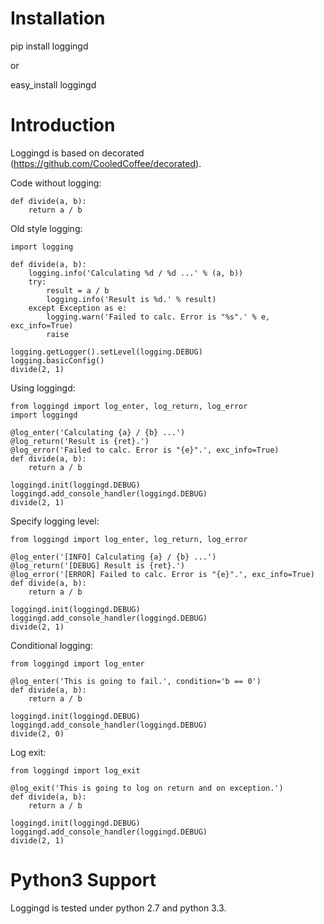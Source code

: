 Installation
============
pip install loggingd

or 

easy_install loggingd

Introduction
============

Loggingd is based on decorated (https://github.com/CooledCoffee/decorated).

Code without logging:

	def divide(a, b):
	    return a / b
	    
Old style logging:

	import logging
	
	def divide(a, b):
	    logging.info('Calculating %d / %d ...' % (a, b))
	    try:
	        result = a / b
	        logging.info('Result is %d.' % result)
	    except Exception as e:
	        logging.warn('Failed to calc. Error is "%s".' % e, exc_info=True)
	        raise
	
	logging.getLogger().setLevel(logging.DEBUG)
	logging.basicConfig()
	divide(2, 1)
	
Using loggingd:

	from loggingd import log_enter, log_return, log_error
	import loggingd
	
	@log_enter('Calculating {a} / {b} ...')
	@log_return('Result is {ret}.')
	@log_error('Failed to calc. Error is "{e}".', exc_info=True)
	def divide(a, b):
	    return a / b
	
	loggingd.init(loggingd.DEBUG)
	loggingd.add_console_handler(loggingd.DEBUG)
	divide(2, 1)
	
Specify logging level:

	from loggingd import log_enter, log_return, log_error
	
	@log_enter('[INFO] Calculating {a} / {b} ...')
	@log_return('[DEBUG] Result is {ret}.')
	@log_error('[ERROR] Failed to calc. Error is "{e}".', exc_info=True)
	def divide(a, b):
	    return a / b
	
	loggingd.init(loggingd.DEBUG)
	loggingd.add_console_handler(loggingd.DEBUG)
	divide(2, 1)
	    
Conditional logging:

	from loggingd import log_enter
	
	@log_enter('This is going to fail.', condition='b == 0')
	def divide(a, b):
	    return a / b
	
	loggingd.init(loggingd.DEBUG)
	loggingd.add_console_handler(loggingd.DEBUG)
	divide(2, 0)

Log exit:

	from loggingd import log_exit

	@log_exit('This is going to log on return and on exception.')
	def divide(a, b):
	    return a / b
	
	loggingd.init(loggingd.DEBUG)
	loggingd.add_console_handler(loggingd.DEBUG)
	divide(2, 1)

Python3 Support
===============
Loggingd is tested under python 2.7 and python 3.3.
